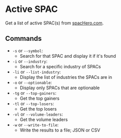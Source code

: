 # Active SPAC
Get a list of active SPAC(s) from [spacHero.com](https://www.spachero.com/).

## Commands
* `-s` or `--symbol`:
  * Search for that SPAC and display it if it's found
* `-i` or `--industry`:
  * Search for a specific industry of SPACs
* `-li` or `--list-industry`:
  * Display the list of industries the SPACs are in
* `-o` or `--optionable`:
  * Display only SPACs that are optionable
* `-tg` or `--top-gainers`:
  * Get the top gainers
* `-tl` or `--top-losers`:
  * Get the top losers
* `-vl` or `--volume-leaders`:
  * Get the volume leaders
* `-w` or `--write-to-file`:
  * Write the results to a file; JSON or CSV
